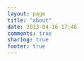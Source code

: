 ```yaml
---
layout: page
title: "about"
date: 2013-04-16 17:46
comments: true
sharing: true
footer: true
---
```

